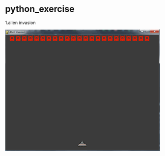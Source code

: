 # python_exercise

1.alien invasion

![image](https://github.com/MonkeyMushroom/python_exercise/raw/master/1.gif)
